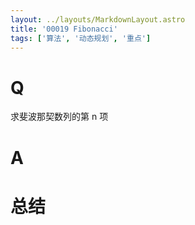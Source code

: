 ```yaml
---
layout: ../layouts/MarkdownLayout.astro
title: '00019 Fibonacci'
tags: ['算法', '动态规划', '重点']
---
```


# Q

求斐波那契数列的第 n 项

# A



# 总结



<script>
  // function func(n) {
  //   const arr = []
  //   for (let i = 0; i <= n; i++) {
  //     if ([0, 1].includes(i)) {
  //       arr.push(i)
  //       continue
  //     }
  //     arr.push(arr[i - 2] + arr[i - 1])
  //   }
  //   console.log('List', arr)
  //   return arr[n]
  // }
  function func(n) {
    let p1 = 0, p2 = 1
    for (let i = 2; i <= n; i++) {
      const p3 = p1 + p2
      p1 = p2
      p2 = p3
    }
    return p2
  }
  console.log(func(8))
</script>
